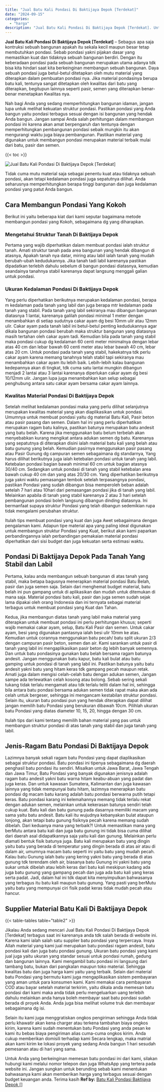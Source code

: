 ```yaml
---
title: "Jual Batu Kali Pondasi Di Baktijaya Depok [Terdekat]"
date: "2024-09-15"
categories: 
  - "harga"
description: "Jual Batu Kali Pondasi Di Baktijaya Depok [Terdekat]. Untuk Anda yang berkeinginan memesan batu pondasi ini dari kami, silakan hubungi kami melalui nomor tel..."
---
```


**Jual Batu Kali Pondasi Di Baktijaya Depok \[Terdekat\]** – Sebagus apa saja kontruksi sebuah bangunan apakah itu sekala kecil maupun besar tetap membutuhkan pondasi. Sebab pondasi yakni pijakan dasar yang memastikan kuat dan tidaknya sebuah bangunan berdiri. Dengan itu keberadaan pondasi pada sebuah bangunan merupakan utama adanya tdk bisa kita hindari saat kita berkeinginan membangun sebuah bangunan. Daya sebuah pondasi juga betul-betul ditetapkan oleh mutu material yang diterapkan dalam pembuatan pondasi nya. Jika material pondasinya berupa batu kali, tentunya sangat ditetapkan oleh kwalitas dari batu yang diterapkan, begitupun lainnya seperti pasir, semen yang diterapkan benar-benar menetapkan Kwalitas nya.

Nah bagi Anda yang sedang memperhitungkan bangunan idaman, jangan lupa untuk melihat kekuatan struktur pondasi. Pastikan pondasi yang Anda bangun yaitu pondasi terbagus sesuai dengan isi bangunan yang hendak Anda bangun. Jangan sampai Anda salah perhitungan dalam membangun pondasi ini karena akan amat berpengaruh dan tentunya dengan memperhitungkan pembangunan pondasi sebaik mungkin itu akan mengurangi waktu juga biaya pembangunan. Pastikan material yang digunakan untuk membangun pondasi merupakan material terbaik mulai dari batu, pasir dan semen.

{{< toc >}}

![Jual Batu Kali Pondasi Di Baktijaya Depok [Terdekat]](/images/jual-batu-kali-25.png)

Tidak cuma mutu material saja sebagai penentu kuat atau tidaknya sebuah pondasi, akan tetapi kedalaman pondasi juga sepatutnya dilihat. Anda seharusnya memperhitungkan berapa tinggi bangunan dan juga kedalaman pondasi yang patut Anda bangun.

## Cara Membangun Pondasi Yang Kokoh

Berikut ini yaitu beberapa kiat dari kami seputar bagaimana metode membangun pondasi yang Kokoh, sebagaimana dg yang diharapkan.

### Mengetahui Struktur Tanah Di Baktijaya Depok

Pertama yang wajib diperhatikan dalam membuat pondasi ialah struktur tanah. Amati struktur tanah pada area bangunan yang hendak dibangun di atasnya, Apakah tanah nya datar, miring atau labil ialah tanah yang mudah berubah-ubah kedudukannya. Jika tanah tadi labil karenanya pastikan dipadatkan terlebih dahulu sebelum di bangun pondasi diatasnya, kemudian seandainya tanahnya stabil karenanya dapat langsung menggali galian untuk pondasi.

### Ukuran Kedalaman Pondasi Di Baktijaya Depok

Yang perlu diperhatikan berikutnya merupakan kedalaman pondasi, berapa m kedalaman pada tanah yang labil dan juga berapa mtr kedalaman pada tanah yang stabil. Pada tanah yang labil sekiranya mau dibangun bangunan diatasnya 1 lantai, karenanya galilah pondasi minimal 1 meter dengan menambahkan di setiap sudutnya cakar ayam dg besi 10mm ulir atau 12mm ulir. Cakar ayam pada tanah labil ini betul-betul penting kedudukannya agar dikala bangunan pondasi berubah maka struktur bangunan yang diatasnya masih tertahan oleh cakar ayam tadi. Kemudian bila pada tanah yang stabil maka pondasi cukup dg kedalaman 60 centi meter minimalnya dengan lebar atas 40 cm dan lebar bawah 60 centi meter atau lebar bawah 40 cm, lebar atas 20 cm. Untuk pondasi pada tanah yang stabil, hakekatnya tdk perlu cakar ayam karena memang tanahnya telah stabil tapi sekiranya mau menambahkan cakar ayam itu lebih baik. Lebih-lebih kalau bangunan kedepannya akan di tingkat, tdk cuma satu lantai mungkin dibangun menjadi 2 lantai atau 3 lantai karenanya diperlukan cakar ayam dg besi 10/12mm ulir. Jangan lupa juga menambahkan kan selup sebagai penghubung antara satu cakar ayam bersama cakar ayam lainnya.

### Kwalitas Material Pondasi Di Baktijaya Depok

Setelah melihat kedalaman pondasi maka yang perlu dilihat selanjutnya merupakan kwalitas material yang akan diaplikasikan untuk pondasi. Umumnya untuk membuat pondasi yaitu dg material Batu Kali, Pasir beton atau pasir pasang dan semen. Dalam hal ini yang perlu diperhatikan merupakan ragam batu kalinya, pastikan batunya merupakan batu andesit yang batu belah. Karena jika menggunakan batu belum terbelah akan menyebabkan kurang mengikat antara adukan semen dg batu. Karenanya yang sepatutnya di diterapkan disini ialah material batu kali yang belah atau batu gunung yang belah. Kemudian pasirnya menggunakan pasir pasang atau Pasir Gunung dg campuran semen sebagaimana dg standarnya, Yang harus dilihat berikutnya juga ialah ketebalan pondasi untuk tanah yang labil. Ketebalan pondasi bagian bawah minimal 60 cm untuk bagian atasnya 30/40 cm. Sedangkan untuk pondasi di tanah yang stabil ketebalan area bawah cukup 40 cm dan yang atas 20/30 cm. Yang diperhatikan berikutnya juga yakni waktu pemasangan tembok setelah terpasangnya pondasi, pastikan Pondasi yang sudah dibangun bisa memperoleh beban adalah setelah 7 hari atau 10hari dari pemasangan pondasi jika di tanah yang labil. Melainkan apabila di tanah yang stabil karenanya 2 atau 3 hari setelah pembangunan pondasi boleh langsung dibangun dinding diatasnya. Ini bermanfaat supaya struktur Pondasi yang telah dibangun sedemikian rupa tidak mengalami perubahan struktur.

Itulah tips membuat pondasi yang kuat dan juga Awet sebagaimana dengan pengalaman kami. Adapun tipe material apa yang paling ideal digunakan untuk membangun struktur Pondasi yang Kuat, berikut akan kami paparkan perbandingannya ialah perbandingan pemakaian material pondasi diperhatikan dari sisi budget dan juga kekuatan serta estimasi waktu.

## Pondasi Di Baktijaya Depok Pada Tanah Yang Stabil dan Labil

Pertama, kalau anda membangun sebuah bangunan di atas tanah yang stabil, maka betapa bagusnya menerapkan material pondasi Batu Belah, pasir dan juga semen saja. Selain dari menghemat budget material, batu belah ini pun gampang untuk di aplikasikan dan mudah untuk ditemukan di mana saja. Material pondasi batu kali, pasir dan juga semen sudah sejak lama dipakai oleh orang Indonesia dan ini ternyata sebagai material terbagus untuk membuat pondasi yang Kuat dan Tahan.

Kedua, jika membangun diatas tanah yang labil maka material yang diterapkan untuk membuat pondasi ini perlu perhitungan khusus; seperti wajib memakai cakar ayam, selup, Batu Kali Pasir dan semen. Untuk cakar ayam, besi yang digunakan pantasnya ialah besi ulir 10mm ke atas. Kemudian untuk corannya menggunakan batu pecah/ batu split ukuran 2/3 dengan campuran pasir beton, semen dan air. Kami sarankan untuk pasir di tanah yang labil ini mengaplikasikan pasir beton dg lebih banyak semennya. Dan untuk batu pondasinya gunakan batu belah bersama ragam batunya andesit. Jangan menggunakan batu kapur, batu kali bulat atau batu gamping untuk pondasi di tanah yang labil ini. Pastikan batunya yaitu batu andesit yakni batu yang hitam keras tdk gampang pecah maupun retak. Amati juga dalam mengisi celah-celah batu dengan adukan semen, Jangan sampe ada terlewatkan celah kosong atau bolong. Sebab sering sekali tukang tidak terlalu mengamati atau tdk terlalu teliti dalam hal ini, sehingga bila antara batu pondasi bersama adukan semen tidak rapat maka akan ada celah untuk bergeser, sehingga ini mengancam kestabilan struktur pondasi. Selain itu, ukuran batu pondasi pun yang hendak diterapkan dapat dilihat jangan memilih batu Pondasi yang berukuran dibawah 10cm. Pilihlah ukuran batu Pondasi yang diatas diameter 10, 15, 20, hingga dengan 30 cm.

Itulah tips dari kami tentang memilih bahan material yang pas untuk membangun struktur pondasi di atas tanah yang stabil dan juga tanah yang labil.

## Jenis-Ragam Batu Pondasi Di Baktijaya Depok

Lazimnya banyak sekali ragam batu Pondasi yang dapat diaplikasikan sebagai struktur pondasi. Batu pondasi ini tipenya sebagaimana dg daerah penghasil batu pondasi itu sendiri. Misalkan untuk Jawa Barat, Jawa Tengah dan Jawa Timur, Batu Pondasi yang banyak digunakan jenisnya adalah ragam batu andesit yakni batu warna hitam keabu-abuan yang padat dan juga keras. Dan untuk kawasan Sumatera, Kalimantan dan juga kawasan lainnya yang tidak mempunyai batu hitam, lazimnya menerapkan batu pondasi dg macam batu karang adalah batu pondasi berwarna putih tetapi keras. Batu pondasi karang ini kelemahannya memang tidak terlalu rekat dengan adukan semen, melainkan untuk kekerasan batunya sendiri telah cukup kuat. Batu kali dan batu gunung pada dasarnya memiliki macam yang sama yaitu batu andesit. Batu kali itu wujudnya kebanyakan bulat ataupun lonjong, akan tetapi batu gunung fisiknya pecah karena memang sudah dibelah. Dari keduanya mana yang terbaik?! Untuk memastikan mana yang berMutu antara batu kali dan juga batu gunung ini tidak bisa cuma dilihat dari daerah asal didapatkannya saja yaitu kali dan gunung. Melainkan perlu diamati bentuk fisik batunya juga. Batu kali merupakan batu yang dingin yaitu batu yang berada di temperatur yang dingin berada di atas air atau di dalam air, umumnya macam batu seperti ini yaitu batu yang mudah pecah. Kalau batu Gunung ialah batu yang kering yakni batu yang berada di atas gunung tdk terendam oleh air, biasanya batu Gunung ini yakni batu yang sukar untuk dibelah atau lebih keras dari batu kali meskipun kadang ada juga batu gunung yang gampang pecah dan juga ada batu kali yang keras serta padat. Jadi, dalam hal ini tdk dapat kita menyimpulkan bahwasanya yang terbagus itu batu kali maupun batu gunung. Yang pasti yang berMutu yaitu batu yang mempunyai ciri fisik padat keras tidak mudah pecah atau hancur.

## Supplier Material Batu Kali Di Baktijaya Depok

{{< table-tables table="table2" >}}

Jikalau Anda sedang mencari Jual Batu Kali Pondasi Di Baktijaya Depok \[Terdekat\] terbagus saat ini karenanya anda tdk salah berada di website ini. Karena kami ialah salah satu supplier batu pondasi yang terpercaya. Insya Allah material yang kami jual merupakan batu pondasi ragam andesit, batu pondasi kali dan juga batu pondasi gunung. Ukuran batu pondasi yang kami jual juga yaitu ukuran yang standar sesuai untuk pondasi rumah, gedung dan bangunan lainnya. Kami mengambil batu pondasi ini langsung dari tambang batu, bukan dari pangkalan maupun toko material. Sehingga kwalitas batu dan juga harga kami yaitu yang terbaik. Selain dari material batu Pondasi yang bermutu kami juga mengaplikasikan sistem pembayaran yang aman untuk para konsumen kami. Kami memakai cara pembayaran COD atau bayar setelah material terkirim, yaitu dikala anda memesan batu pondasi dari kami maka anda tidak perlu mengeluarkan uang terlebih dahulu melainkan anda hanya boleh membayar saat batu pondasi sudah berada di proyek Anda. Anda juga bisa melihat volume truk dan membayar sebagaimana dg isi.

Selain itu kami juga menggratiskan ongkos pengiriman sehingga Anda tidak perlu khawatir akan kena charger atau terkena tambahan biaya ongkos kirim, karena kami sudah menentukan batu Pondasi yang anda pesan ke kami itu bebas biaya pengiriman alias cuma-cuma ongkos kirim. Anda cukup memberikan domisili terhadap kami Secara lengkap, maka matrial akan kami kirim ke lokasi proyek yang sedang Anda bangun 1 hari sesudah pemesanan atau di hari yang sama.

Untuk Anda yang berkeinginan memesan batu pondasi ini dari kami, silakan hubungi kami melalui nomor telepon dan juga WhatsApp yang tertera pada website ini. Jangan sungkan untuk berunding sebab kami menentukan bahwasanya kami akan memberikan harga yang terbagus sesuai dengan budget keuangan anda. Terima kasih
**Ref by:** [Batu Kali Pondasi Baktijaya Depok []](https://id.wikipedia.org/wiki/Batu)
